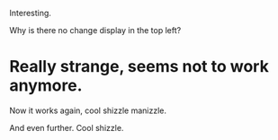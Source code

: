 Interesting. 

Why is there no change display in the top left?

# Really strange, seems not to work anymore.
Now it works again, cool shizzle manizzle.

And even further. Cool shizzle.